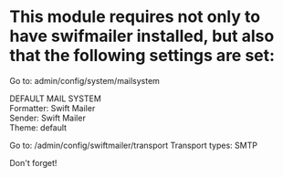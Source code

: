 # This module requires not only to have swifmailer installed, but also that the following settings are set:

Go to: admin/config/system/mailsystem

DEFAULT MAIL SYSTEM  
Formatter: Swift Mailer  
Sender: Swift Mailer  
Theme: default 

Go to: /admin/config/swiftmailer/transport
Transport types: SMTP

Don't forget!
